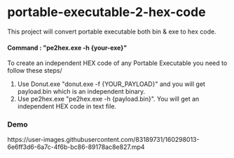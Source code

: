 # portable-executable-2-hex-code
This project will convert portable executable both bin &amp; exe to hex code.
<h4> Command : "pe2hex.exe -h {your-exe}"</h4>
To create an independent HEX code of any Portable Executable you need to follow these steps/

<ol>
  <li>Use Donut.exe "donut.exe -f {YOUR_PAYLOAD}" and you will get payload.bin which is an independent binary.</li>
  <li>Use pe2hex.exe "pe2hex.exe -h {payload.bin}". You will get an independent HEX code in text file.</li>
  </ol>


<h3>Demo</h3>
https://user-images.githubusercontent.com/83189731/160298013-6e6ff3d6-6a7c-4f6b-bc86-89178ac8e827.mp4


